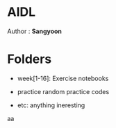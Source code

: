 # AIDL

Author : **Sangyoon**

# Folders

* week[1-16]: Exercise notebooks

* practice random practice codes

* etc: anything ineresting


aa
